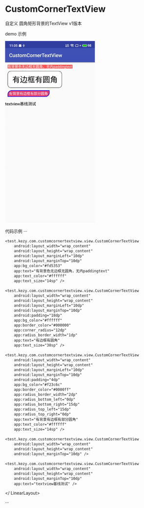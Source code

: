 # CustomCornerTextView
自定义 圆角矩形背景的TextView 
v1版本

demo 示例

![image](https://github.com/KeLibra/CustomCornerTextView/blob/master/image/TIM%E5%9B%BE%E7%89%8720191210111536.png)



代码示例
···

<?xml version="1.0" encoding="utf-8"?>
<LinearLayout xmlns:android="http://schemas.android.com/apk/res/android"
    xmlns:app="http://schemas.android.com/apk/res-auto"
    xmlns:tools="http://schemas.android.com/tools"
    android:layout_width="match_parent"
    android:layout_height="match_parent"
    android:orientation="vertical"
    tools:context=".MainActivity">


    <test.kezy.com.customcornertextview.view.CustomCornerTextView
        android:layout_width="wrap_content"
        android:layout_height="wrap_content"
        android:layout_marginLeft="10dp"
        android:layout_marginTop="10dp"
        app:bg_color="#fd5353"
        app:text="有背景色无边框无圆角，无内paddingtext"
        app:text_color="#ffffff"
        app:text_size="14sp" />

    <test.kezy.com.customcornertextview.view.CustomCornerTextView
        android:layout_width="wrap_content"
        android:layout_height="wrap_content"
        android:layout_marginLeft="10dp"
        android:layout_marginTop="10dp"
        android:padding="18dp"
        app:bg_color="#ffffff"
        app:border_color="#000000"
        app:corner_radius="12dp"
        app:radius_border_width="1dp"
        app:text="有边框有圆角"
        app:text_size="30sp" />

    <test.kezy.com.customcornertextview.view.CustomCornerTextView
        android:layout_width="wrap_content"
        android:layout_height="wrap_content"
        android:layout_marginLeft="10dp"
        android:layout_marginTop="10dp"
        android:padding="4dp"
        app:bg_color="#f23c6c"
        app:border_color="#0000ff"
        app:radius_border_width="2dp"
        app:radius_bottom_left="0dp"
        app:radius_bottom_right="15dp"
        app:radius_top_left="15dp"
        app:radius_top_right="0dp"
        app:text="有背景有边框有部分圆角"
        app:text_color="#ffffff"
        app:text_size="14sp" />

    <test.kezy.com.customcornertextview.view.CustomCornerTextView
        android:layout_width="wrap_content"
        android:layout_height="wrap_content"
        android:layout_marginTop="10dp" />

    <test.kezy.com.customcornertextview.view.CustomCornerTextView
        android:layout_width="wrap_content"
        android:layout_height="wrap_content"
        android:layout_marginTop="10dp"
        app:text="textview基线测试" />
</ LinearLayout>


···
